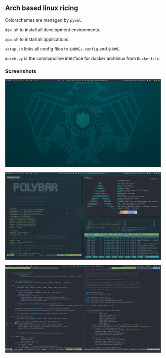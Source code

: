 ## Arch based linux ricing

Colorschemes are managed by `pywal`.

`dev.sh` to install all development environments.

`app.sh` to install all applications.

`setup.sh` links all config files to `$HOME/.config` and `$HOME`.

`darch.py` is the commandline interface for docker archlinux from `Dockerfile`.

### Screenshots

![Screenshot](./images/desktop.png)

![Screenshot Fake Busy](./images/fakebusy.png)

![Screenshot Neovide](./images/neovide.png)
